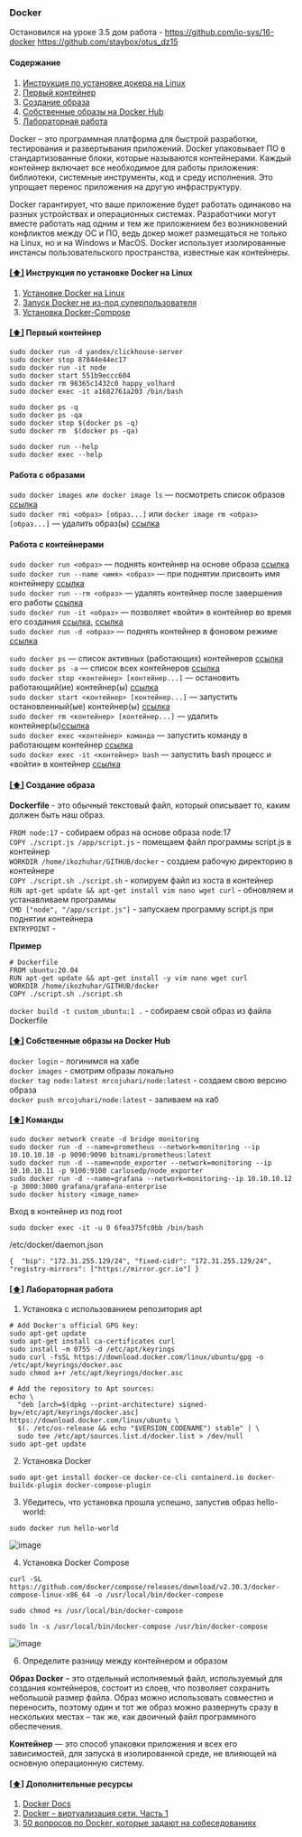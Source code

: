 ### Docker

Остановился на уроке 3.5
дом работа - 
https://github.com/io-sys/16-docker
https://github.com/staybox/otus_dz15


#### <a name='toc'>Содержание</a>
1. [Инструкция по установке докера на Linux](#1)
2. [Первый контейнер](#2)
3. [Создание образа](#3)
4. [Собственные образы на Docker Hub](#4)
5. [Лабораторная работа](#5)

Docker – это программная платформа для быстрой разработки, тестирования и развертывания приложений. Docker упаковывает ПО в стандартизованные блоки, которые называются контейнерами. Каждый контейнер включает все необходимое для работы приложения: библиотеки, системные инструменты, код и среду исполнения. Это упрощает перенос приложения на другую инфраструктуру.

Docker гарантирует, что ваше приложение будет работать одинаково на разных устройствах и операционных системах. Разработчики могут вместе работать над одним и тем же приложением без возникновений конфликтов между ОС и ПО, ведь докер может размещаться не только на Linux, но и на Windows и MacOS. Docker использует изолированные инстансы пользовательского пространства, известные как контейнеры.

#### [[⬆]](#toc) <a name='1'>Инструкция по установке Docker на Linux</a>

1. [Установке Docker на Linux](https://docs.docker.com/engine/install/ubuntu/)
2. [Запуск Docker не из-под суперпользователя](https://docs.docker.com/engine/install/linux-postinstall/)
3. [Установка Docker-Compose](https://docs.docker.com/compose/install/standalone/)


#### [[⬆]](#toc) <a name='2'>Первый контейнер</a>
```
sudo docker run -d yandex/clickhouse-server
sudo docker stop 87844e44ec17
sudo docker run -it node
sudo docker start 551b9eccc604
sudo docker rm 98365c1432c0 happy_volhard
sudo docker exec -it a1682761a203 /bin/bash

sudo docker ps -q
sudo docker ps -qa
sudo docker stop $(docker ps -q)
sudo docker rm  $(docker ps -qa)

sudo docker run --help
sudo docker exec --help
```

#### Работа с образами

`sudo docker images или docker image ls` — посмотреть список образов [ссылка](https://docs.docker.com/reference/cli/docker/image/ls/)  
`sudo docker rmi <образ> [образ...]` или `docker image rm <образ> [образ...]` — удалить образ(ы) [ссылка](https://docs.docker.com/reference/cli/docker/image/rm/)  

#### Работа с контейнерами
`sudo docker run <образ>` — поднять контейнер на основе образа [ссылка](https://docs.docker.com/reference/cli/docker/container/run/)  
`sudo docker run --name <имя> <образ>` — при поднятии присвоить имя контейнеру [ссылка](https://docs.docker.com/engine/containers/run/#name---name)  
`sudo docker run --rm <образ>` — удалять контейнер после завершения его работы [ссылка](https://docs.docker.com/engine/containers/run/#clean-up---rm)  
`sudo docker run -it <образ>` — позволяет «войти» в контейнер во время его создания [ссылка](https://docs.docker.com/reference/cli/docker/container/run/#assign-name-and-allocate-pseudo-tty---name--it), [ссылка](https://docs.docker.com/engine/containers/run/#foreground)  
`sudo docker run -d <образ>` — поднять контейнер в фоновом режиме [ссылка](https://docs.docker.com/engine/containers/run/#detached--d)  

`sudo docker ps` — список активных (работающих) контейнеров [ссылка](https://docs.docker.com/reference/cli/docker/container/ls/)  
`sudo docker ps -a` — список всех контейнеров [ссылка](https://docs.docker.com/reference/cli/docker/container/ls/#show-both-running-and-stopped-containers)  
`sudo docker stop <контейнер> [контейнер...]` — остановить работающий(ие) контейнер(ы) [ссылка](https://docs.docker.com/reference/cli/docker/container/stop/)  
`sudo docker start <контейнер> [контейнер...]` — запустить остановленный(ые) контейнер(ы) [ссылка](https://docs.docker.com/reference/cli/docker/container/start/)  
`sudo docker rm <контейнер> [контейнер...]` — удалить контейнер(ы)[ссылка](https://docs.docker.com/reference/cli/docker/container/rm/)  
`sudo docker exec <контейнер> команда` — запустить команду в работающем контейнер [ссылка](https://docs.docker.com/reference/cli/docker/container/exec/)  
`sudo docker exec -it <контейнер> bash` — запустить bash процесс и «войти» в контейнер [ссылка](https://docs.docker.com/reference/cli/docker/container/exec/#run-docker-exec-on-a-running-container)  



#### [[⬆]](#toc) <a name='3'>Создание образа</a>

**Dockerfile** - это обычный текстовый файл, который описывает то, каким должен быть наш образ.

`FROM node:17` - собираем образ на основе образа node:17  
`COPY ./script.js /app/script.js` - помещаем файл программы script.js в контейнер   
`WORKDIR /home/ikozhuhar/GITHUB/docker` - создаем рабочую директорию в контейнере  
`COPY ./script.sh ./script.sh` - копируем файл из хоста в контейнер  
`RUN apt-get update && apt-get install vim nano wget curl` - обновляем и устанавливаем программы  
`CMD ["node", "/app/script.js"]` - запускаем программу script.js при поднятии контейнера  
`ENTRYPOINT` - 

**Пример**
```
# Dockerfile
FROM ubuntu:20.04
RUN apt-get update && apt-get install -y vim nano wget curl
WORKDIR /home/ikozhuhar/GITHUB/docker
COPY ./script.sh ./script.sh
```

`docker build -t custom_ubuntu:1 .` - собираем свой образ из файла Dockerfile



#### [[⬆]](#toc) <a name='4'>Собственные образы на Docker Hub</a>

`docker login` - логинимся на хабе  
`docker images` - смотрим образы локально  
`docker tag node:latest mrcojuhari/node:latest` - создаем свою версию образа  
`docker push mrcojuhari/node:latest` - заливаем на хаб  



#### [[⬆]](#toc) <a name='2'>Команды</a>

```
sudo docker network create -d bridge monitoring
sudo docker run -d --name=prometheus --network=monitoring --ip 10.10.10.10 -p 9090:9090 bitnami/prometheus:latest
sudo docker run -d --name=node_exporter --network=monitoring --ip 10.10.10.11 -p 9100:9100 carlosedp/node_exporter
sudo docker run -d --name=grafana --network=monitoring--ip 10.10.10.12 -p 3000:3000 grafana/grafana-enterprise
sudo docker history <image_name>
```
Вход в контейнер из под root
```
sudo docker exec -it -u 0 6fea375fc0bb /bin/bash
```


/etc/docker/daemon.json
```
{  "bip": "172.31.255.129/24", "fixed-cidr": "172.31.255.129/24", "registry-mirrors": ["https://mirror.gcr.io"] }
```




#### [[⬆]](#toc) <a name='5'>Лабораторная работа</a>

1. Установка с использованием репозитория apt

```
# Add Docker's official GPG key:
sudo apt-get update
sudo apt-get install ca-certificates curl
sudo install -m 0755 -d /etc/apt/keyrings
sudo curl -fsSL https://download.docker.com/linux/ubuntu/gpg -o /etc/apt/keyrings/docker.asc
sudo chmod a+r /etc/apt/keyrings/docker.asc

# Add the repository to Apt sources:
echo \
  "deb [arch=$(dpkg --print-architecture) signed-by=/etc/apt/keyrings/docker.asc] https://download.docker.com/linux/ubuntu \
  $(. /etc/os-release && echo "$VERSION_CODENAME") stable" | \
  sudo tee /etc/apt/sources.list.d/docker.list > /dev/null
sudo apt-get update
```

2. Установка Docker
```
sudo apt-get install docker-ce docker-ce-cli containerd.io docker-buildx-plugin docker-compose-plugin
```

3. Убедитесь, что установка прошла успешно, запустив образ hello-world:
```
sudo docker run hello-world
```
![image](https://github.com/user-attachments/assets/bc14c81a-ab3a-4149-a638-67eff009270d)

4. Установка Docker Compose
```
curl -SL https://github.com/docker/compose/releases/download/v2.30.3/docker-compose-linux-x86_64 -o /usr/local/bin/docker-compose
```
```
sudo chmod +x /usr/local/bin/docker-compose
```
```
sudo ln -s /usr/local/bin/docker-compose /usr/bin/docker-compose
```

![image](https://github.com/user-attachments/assets/139d35af-accc-449b-8187-74e30013e450)

6. Определите разницу между контейнером и образом

**Образ Docker** – это отдельный исполняемый файл, используемый для создания контейнеров, состоит из слоев, что позволяет сохранить небольшой размер файла. Образ можно использовать совместно и переносить, поэтому один и тот же образ можно развернуть сразу в нескольких местах – так же, как двоичный файл программного обеспечения.

**Контейнер** — это способ упаковки приложения и всех его зависимостей, для запуска в изолированной среде, не влияющей на основную операционную систему. 



#### [[⬆]](#toc) <a name='5'>Дополнительные ресурсы</a>

1. [Docker Docs](https://docs.docker.com/manuals/)
2. [Docker – виртуализация сети. Часть 1](https://cloud.k2.tech/blog/about-technologies/docker-virtualizatsiya-seti-part1/)
3. [50 вопросов по Docker, которые задают на собеседованиях](https://habr.com/ru/companies/slurm/articles/528206/)
